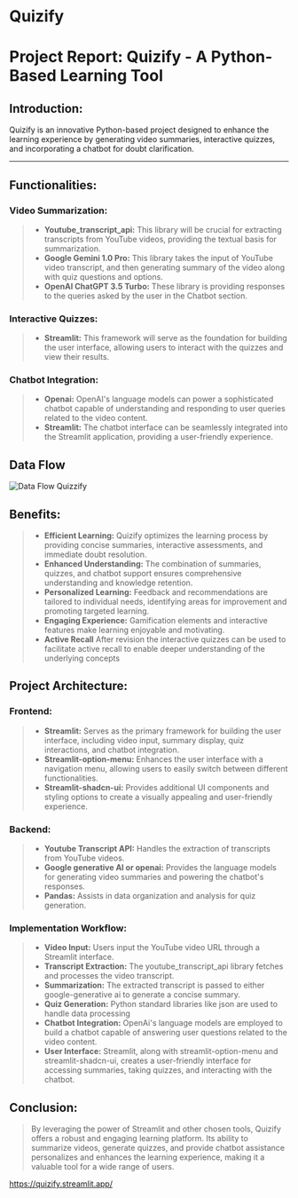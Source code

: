 # Quizify
# Project Report: Quizify - A Python-Based Learning Tool

## Introduction:
 Quizify is an innovative Python-based project designed to enhance the learning experience by generating video summaries, interactive quizzes, and incorporating a chatbot for doubt clarification. 
***    

## Functionalities:

### Video Summarization:
> - **Youtube_transcript_api:** This library will be crucial for extracting transcripts from YouTube videos, providing the textual basis for summarization.
> - **Google Gemini 1.0 Pro:** This library takes the input of YouTube video transcript, and then generating summary of the video along with quiz questions and options.
> - **OpenAI ChatGPT 3.5 Turbo:** These library is providing responses to the queries asked by the user in the Chatbot section.

### Interactive Quizzes:
> - **Streamlit:** This framework will serve as the foundation for building the user interface, allowing users to interact with the quizzes and view their results.

### Chatbot Integration:
> - **Openai:** OpenAI's language models can power a sophisticated chatbot capable of understanding and responding to user queries related to the video content.
> - **Streamlit:** The chatbot interface can be seamlessly integrated into the Streamlit application, providing a user-friendly experience.

## Data Flow 
![Data Flow Quizzify](Data_flow_Quizzify.png)

## Benefits: 
> - **Efficient Learning:** Quizify optimizes the learning process by providing concise summaries, interactive assessments, and immediate doubt resolution.
> - **Enhanced Understanding:** The combination of summaries, quizzes, and chatbot support ensures comprehensive understanding and knowledge retention.
> - **Personalized Learning:** Feedback and recommendations are tailored to individual needs, identifying areas for improvement and promoting targeted learning.
> - **Engaging Experience:** Gamification elements and interactive features make learning enjoyable and motivating.
> - **Active Recall** After revision the interactive quizzes can be used to facilitate active recall to enable deeper understanding of the underlying concepts

## Project Architecture:
### Frontend:
> - **Streamlit:** Serves as the primary framework for building the user interface, including video input, summary display, quiz interactions, and chatbot integration.
> - **Streamlit-option-menu:** Enhances the user interface with a navigation menu, allowing users to easily switch between different functionalities.
> - **Streamlit-shadcn-ui:** Provides additional UI components and styling options to create a visually appealing and user-friendly experience.

### Backend:
> - **Youtube Transcript API:** Handles the extraction of transcripts from YouTube videos.
> - **Google generative AI or openai:** Provides the language models for generating video summaries and powering the chatbot's responses.
> - **Pandas:** Assists in data organization and analysis for quiz generation. 

### Implementation Workflow:
> - **Video Input:** Users input the YouTube video URL through a Streamlit interface.
> - **Transcript Extraction:** The youtube_transcript_api library fetches and processes the video transcript.
> - **Summarization:** The extracted transcript is passed to either google-generative ai to generate a concise summary.
> - **Quiz Generation:** Python standard libraries like json are used to handle data processing
> - **Chatbot Integration:** OpenAi's language models are employed to build a chatbot capable of answering user questions related to the video content.
> - **User Interface:** Streamlit, along with streamlit-option-menu and streamlit-shadcn-ui, creates a user-friendly interface for accessing summaries, taking quizzes, and interacting with the chatbot.

## Conclusion:
> By leveraging the power of Streamlit and other chosen tools, Quizify offers a robust and engaging learning platform. Its ability to summarize videos, generate quizzes, and provide chatbot assistance personalizes and enhances the learning experience, making it a valuable tool for a wide range of users.

 https://quizify.streamlit.app/
